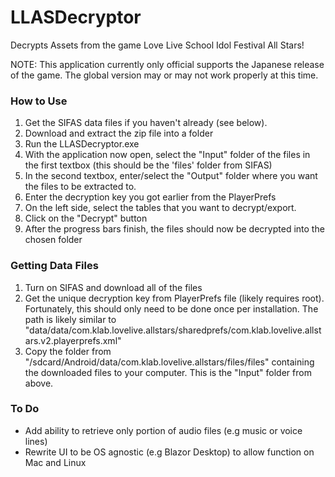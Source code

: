 # LLASDecryptor
Decrypts Assets from the game Love Live School Idol Festival All Stars!

NOTE: This application currently only official supports the Japanese release of the game. The global version may or may not work properly at this time.

### How to Use

1. Get the SIFAS data files if you haven't already (see below).
2. Download and extract the zip file into a folder
3. Run the LLASDecryptor.exe
4. With the application now open, select the "Input" folder of the files in the first textbox (this should be the 'files' folder from SIFAS)
5. In the second textbox, enter/select the "Output" folder where you want the files to be extracted to.
6. Enter the decryption key you got earlier from the PlayerPrefs
7. On the left side, select the tables that you want to decrypt/export.
8. Click on the "Decrypt" button
9. After the progress bars finish, the files should now be decrypted into the chosen folder

### Getting Data Files
1. Turn on SIFAS and download all of the files
2. Get the unique decryption key from PlayerPrefs file (likely requires root). Fortunately, this should only need to be done once per installation. The path is likely similar to "data/data/com.klab.lovelive.allstars/sharedprefs/com.klab.lovelive.allstars.v2.playerprefs.xml"
3.  Copy the folder from "/sdcard/Android/data/com.klab.lovelive.allstars/files/files" containing the downloaded files to your computer. This is the "Input" folder from above.

### To Do
- Add ability to retrieve only portion of audio files (e.g music or voice lines)
- Rewrite UI to be OS agnostic (e.g Blazor Desktop) to allow function on Mac and Linux 

